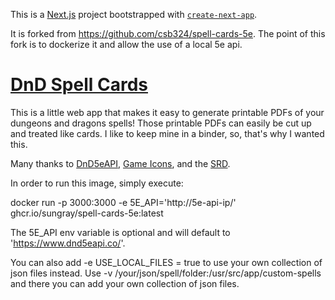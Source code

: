 

This is a [Next.js](https://nextjs.org/) project bootstrapped with [`create-next-app`](https://github.com/vercel/next.js/tree/canary/packages/create-next-app).

It is forked from https://github.com/csb324/spell-cards-5e. The point of this fork is to dockerize it and allow the use of a local 5e api.

# [DnD Spell Cards](https://dndspellcards.com/)

This is a little web app that makes it easy to generate printable PDFs of your dungeons and dragons spells! Those printable PDFs can easily be cut up and treated like cards. I like to keep mine in a binder, so, that's why I wanted this.

Many thanks to [DnD5eAPI](https://www.dnd5eapi.co/), [Game Icons](https://game-icons.net/), and the [SRD](https://media.wizards.com/2016/downloads/DND/SRD-OGL_V5.1.pdf).

In order to run this image, simply execute:

docker run -p 3000:3000 -e 5E_API='http://5e-api-ip/' ghcr.io/sungray/spell-cards-5e:latest

The 5E_API env variable is optional and will default to 'https://www.dnd5eapi.co/'.

You can also add -e USE_LOCAL_FILES = true to use your own collection of json files instead. Use -v /your/json/spell/folder:/usr/src/app/custom-spells and there you can add your own collection of json files.
